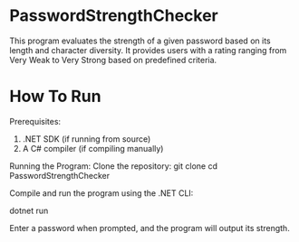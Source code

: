 # PasswordStrengthChecker
This program evaluates the strength of a given password based on its length and character diversity. 
It provides users with a rating ranging from Very Weak to Very Strong based on predefined criteria.

# How To Run
Prerequisites: 
  1. .NET SDK (if running from source)
  2. A C# compiler (if compiling manually)

Running the Program:
Clone the repository: git clone <repository-url>
cd PasswordStrengthChecker

Compile and run the program using the .NET CLI:

dotnet run

Enter a password when prompted, and the program will output its strength.
